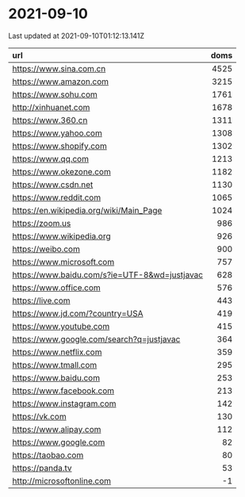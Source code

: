 # 2021-09-10

<!-- BEGIN -->
Last updated at 2021-09-10T01:12:13.141Z

url | doms
:- | -:
https://www.sina.com.cn | 4525
https://www.amazon.com | 3215
https://www.sohu.com | 1761
http://xinhuanet.com | 1678
https://www.360.cn | 1311
https://www.yahoo.com | 1308
https://www.shopify.com | 1302
https://www.qq.com | 1213
https://www.okezone.com | 1182
https://www.csdn.net | 1130
https://www.reddit.com | 1065
https://en.wikipedia.org/wiki/Main_Page | 1024
https://zoom.us | 986
https://www.wikipedia.org | 926
https://weibo.com | 900
https://www.microsoft.com | 757
https://www.baidu.com/s?ie=UTF-8&wd=justjavac | 628
https://www.office.com | 576
https://live.com | 443
https://www.jd.com/?country=USA | 419
https://www.youtube.com | 415
https://www.google.com/search?q=justjavac | 364
https://www.netflix.com | 359
https://www.tmall.com | 295
https://www.baidu.com | 253
https://www.facebook.com | 213
https://www.instagram.com | 142
https://vk.com | 130
https://www.alipay.com | 112
https://www.google.com | 82
https://taobao.com | 80
https://panda.tv | 53
http://microsoftonline.com | -1
<!-- END -->
